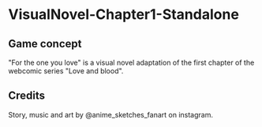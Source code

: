 # VisualNovel-Chapter1-Standalone
## Game concept
"For the one you love" is a visual novel adaptation of the first chapter of the webcomic series "Love and blood". 
## Credits
Story, music and art by @anime_sketches_fanart on instagram. 

